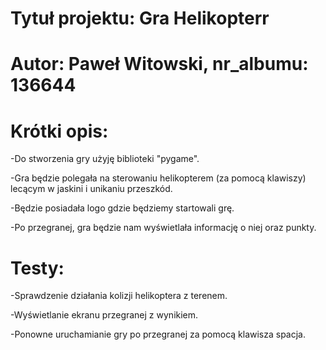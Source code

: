 # Tytuł projektu: Gra Helikopterr

# Autor: Paweł Witowski, nr_albumu: 136644

# Krótki opis:

-Do stworzenia gry użyję biblioteki "pygame".

-Gra będzie polegała na sterowaniu helikopterem (za pomocą klawiszy) lecącym w jaskini i unikaniu przeszkód.

-Będzie posiadała logo gdzie będziemy startowali grę.

-Po przegranej, gra będzie nam wyświetlała informację o niej oraz punkty.

# Testy:

-Sprawdzenie działania kolizji helikoptera z terenem.

-Wyświetlanie ekranu przegranej z wynikiem.

-Ponowne uruchamianie gry po przegranej za pomocą klawisza spacja.
